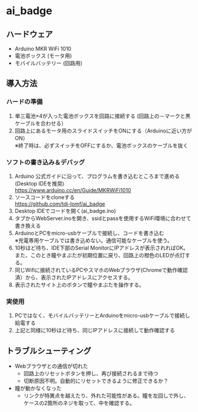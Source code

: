 # ai_badge
## ハードウェア
- Arduino MKR WiFi 1010
- 電池ボックス (モータ用)
- モバイルバッテリー (回路用)

## 導入方法
### ハードの準備
1. 単三電池×4が入った電池ボックスを回路に接続する (回路上の－マークと黒ケーブルを合わせる）
2. 回路上にあるモータ用のスライドスイッチをONにする（Arduinoに近い方がON）  
    ※終了時は、必ずスイッチをOFFにするか、電池ボックスのケーブルを抜く

### ソフトの書き込み＆デバッグ
1. Arduino 公式ガイドに沿って、プログラムを書き込むところまで進める(Desktop IDEを推奨)  
	https://www.arduino.cc/en/Guide/MKRWiFi1010
2. ソースコードをcloneする  
	https://github.com/tdj-lomf/ai_badge
3. Desktop IDEでコードを開く(ai_badge.ino)
4. タブからWebServer.inoを開き、ssidとpassを使用するWiFi環境に合わせて書き換える
5. ArduinoとPCをmicro-usbケーブルで接続し、コードを書き込む  
	※充電専用ケーブルでは書き込めない。通信可能なケーブルを使う。
6. 10秒ほど待ち、IDE下部のSerial MonitorにIPアドレスが表示されればOK。また、このとき瞳やまぶたが初期位置に戻り、回路上の橙色のLEDが点灯する。
7. 同じWifiに接続されているPCやスマホのWebブラウザ(Chromeで動作確認済）から、表示されたIPアドレスにアクセスする。
8. 表示されたサイト上のボタンで瞳やまぶたを操作する。

### 実使用
1. PCではなく、モバイルバッテリーとArduinoをmicro-usbケーブルで接続し給電する
2. 上記と同様に10秒ほど待ち、同じIPアドレスに接続して動作確認する

## トラブルシューティング
- Webブラウザとの通信が切れた
  - 回路上のリセットボタンを押し、再び接続されるまで待つ
  - 切断原因不明。自動的にリセットできるように修正できるか？
- 瞳が動かなくなった
  - リンクが特異点を越えたり、外れた可能性がある。瞳を左回しで外し、ケースの2箇所のネジを取って、中を確認する。